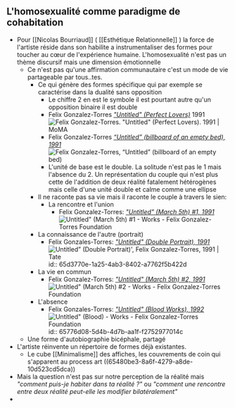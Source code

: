 ## L'homosexualité comme paradigme de cohabitation
- Pour [[Nicolas Bourriaud]] ( [[Esthétique Relationnelle]] ) la force de l'artiste réside dans son habilite a instrumentaliser des formes pour  toucher au cœur de l'expérience humaine. L'homosexualité n'est pas un thème discursif mais une dimension émotionnelle
	- Ce n'est pas qu'une affirmation communautaire c'est un mode de vie partageable par tous..tes.
		- Ce qui génère des formes spécifique qui par exemple se caractérise dans la dualité sans opposition
			- Le chiffre 2 en est le symbole il est pourtant autre qu'un opposition binaire il est double
			- Felix Gonzalez-Torres [*"Untitled" (Perfect Lovers)*](https://www.moma.org/collection/works/81074) 1991 ![Felix Gonzalez-Torres. "Untitled" (Perfect Lovers). 1991 | MoMA](https://www.moma.org/media/W1siZiIsIjIxMDU3NiJdLFsicCIsImNvbnZlcnQiLCItcXVhbGl0eSA5MCAtcmVzaXplIDIwMDB4MjAwMFx1MDAzZSJdXQ.jpg?sha=0b890f2e81b051ef)
			- Felix Gonzalez-Torres [*“Untitled” (billboard of an empty bed), 1991*](https://smarthistory.org/felix-gonzalez-torres-untitled-billboard-of-an-empty-bed/) ![Felix Gonzalez-Torres, “Untitled” (billboard of an empty bed)](https://ka-perseus-images.s3.amazonaws.com/ea6d523b2a1a3fb6efdbcb1574fc4156f07c5ed0.jpg)
			- L'unité de base est le double. La solitude n'est pas le 1 mais l'absence du 2. Un représentation du couple qui n'est plus cette de l'addition de deux réalité fatalement hétérogènes mais celle d'une unité double et calme comme une ellipse
		- Il ne raconte pas sa vie mais il raconte le couple à travers le sien:
			- La rencontre et l'union
				- Felix Gonzalez-Torres: [*"Untitled" (March 5th) #1, 1991*](https://www.felixgonzalez-torresfoundation.org/works/untitled-march-5th-1) ![Untitled" (March 5th) #1 - Works - Felix Gonzalez-Torres Foundation](https://www.felixgonzalez-torresfoundation.org/custom/media/cache/resolve/1010x580_fit/5b844b306aa72cea5f8b4567/2ac37c66ea382f68a7ebd15c3f8ea36a.jpeg)
		- La connaissance de l'autre (portrait)
			- Felix Gonzales-Torres: [*"Untitled" (Double Portrait), 1991*](https://www.tate.org.uk/art/artworks/gonzalez-torres-untitled-double-portrait-t13309) ![Untitled” (Double Portrait)', Felix Gonzalez-Torres, 1991 | Tate](https://media.tate.org.uk/art/images/work/T/T13/T13309_10.jpg)
			  id:: 65d3770e-1a25-4ab3-8402-a7762f5b422d
		- La vie en commun
			- Felix Gonzalez-Torres: [*"Untitled" (March 5th) #2, 1991*](https://www.felixgonzalez-torresfoundation.org/works/untitled-march-5th-2) ![Untitled" (March 5th) #2 - Works - Felix Gonzalez-Torres Foundation](https://www.felixgonzalez-torresfoundation.org/custom/media/cache/resolve/1010x580_fit/5b844b306aa72cea5f8b4567/82ed2672b00b7dcd9ef17107b9121b32.jpeg)
		- L'absence
			- Felix Gonzales-Torres: [*"Untitled" (Blood Works), 1992*](https://www.felixgonzalez-torresfoundation.org/works/untitled-blood) ![Untitled" (Blood) - Works - Felix Gonzalez-Torres Foundation](https://www.felixgonzalez-torresfoundation.org/custom/media/cache/resolve/1010x580_fit/5b844b306aa72cea5f8b4567/c7840ef04e98eab9cecd7876ebf64c95.jpeg)
			  id:: 65776d08-5d4b-4d7b-aa1f-f2752977014c
	- Une forme d'autobiographie bicéphale, partagé
- L'artiste réinvente un répertoire de formes déjà existantes.
	- Le cube [[Minimalisme]] des affiches, les couvrements de coin qui s'apparent au process art ((65480be3-8a6f-4279-a8de-10d523cd5dca))
- Mais la question n'est pas sur notre perception de la réalité mais *"comment puis-je habiter dans ta réalité ?"* ou *"comment une rencontre entre deux réalité peut-elle les modifier bilatéralement"*
-